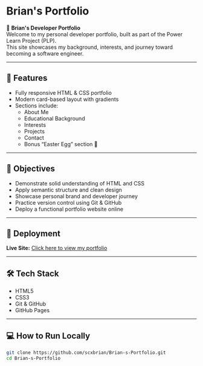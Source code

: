 # Brian's Portfolio

📁 **Brian's Developer Portfolio**  
Welcome to my personal developer portfolio, built as part of the Power Learn Project (PLP).  
This site showcases my background, interests, and journey toward becoming a software engineer.

---

## 📌 Features
- Fully responsive HTML & CSS portfolio
- Modern card-based layout with gradients
- Sections include:
  - About Me  
  - Educational Background  
  - Interests  
  - Projects  
  - Contact  
  - Bonus “Easter Egg” section 🎉  

---

## 🎯 Objectives
- Demonstrate solid understanding of HTML and CSS
- Apply semantic structure and clean design
- Showcase personal brand and developer journey
- Practice version control using Git & GitHub
- Deploy a functional portfolio website online

---

## 🚀 Deployment
**Live Site:** [Click here to view my portfolio](https://scxbrian.github.io/Brian-s-Portfolio/)

---

## 🛠️ Tech Stack
- HTML5  
- CSS3  
- Git & GitHub  
- GitHub Pages  

---

## 💻 How to Run Locally
```bash
git clone https://github.com/scxbrian/Brian-s-Portfolio.git
cd Brian-s-Portfolio
